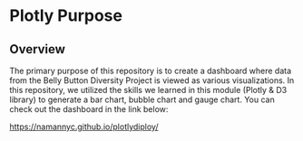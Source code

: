 # Plotly Purpose
## Overview
The primary purpose of this repository is to create a dashboard where data from the Belly Button Diversity Project is viewed as various visualizations. In this repository, we utilized the skills we learned in this module (Plotly & D3 library) to generate a bar chart, bubble chart and gauge chart. You can check out the dashboard in the link below: 

https://namannyc.github.io/plotlydiploy/
